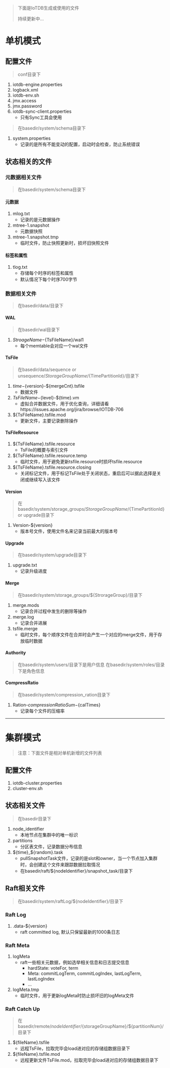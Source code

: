 <!--

    Licensed to the Apache Software Foundation (ASF) under one
    or more contributor license agreements.  See the NOTICE file
    distributed with this work for additional information
    regarding copyright ownership.  The ASF licenses this file
    to you under the Apache License, Version 2.0 (the
    "License"); you may not use this file except in compliance
    with the License.  You may obtain a copy of the License at

        http://www.apache.org/licenses/LICENSE-2.0

    Unless required by applicable law or agreed to in writing,
    software distributed under the License is distributed on an
    "AS IS" BASIS, WITHOUT WARRANTIES OR CONDITIONS OF ANY
    KIND, either express or implied.  See the License for the
    specific language governing permissions and limitations
    under the License.

-->

> 下面是IoTDB生成或使用的文件
>
> 持续更新中...

# 单机模式

## 配置文件
> conf目录下
1. iotdb-engine.properties
2. logback.xml
3. iotdb-env.sh
4. jmx.access
5. jmx.password
6. iotdb-sync-client.properties
    + 只有Sync工具会使用

> 在basedir/system/schema目录下
1. system.properties
    + 记录的是所有不能变动的配置，启动时会检查，防止系统错误

## 状态相关的文件

### 元数据相关文件
> 在basedir/system/schema目录下

#### 元数据
1. mlog.txt
    + 记录的是元数据操作
2. mtree-1.snapshot
    + 元数据快照
3. mtree-1.snapshot.tmp
    + 临时文件，防止快照更新时，损坏旧快照文件

#### 标签和属性
1. tlog.txt
    + 存储每个时序的标签和属性
    + 默认情况下每个时序700字节

### 数据相关文件
> 在basedir/data/目录下

#### WAL
> 在basedir/wal目录下
1. ${StroageName}-${TsFileName}/wal1
    + 每个memtable会对应一个wal文件

#### TsFile
> 在basedir/data/sequence or unsequence/${StorageGroupName}/${TimePartitionId}/目录下
1. ${time}-${version}-${mergeCnt}.tsfile
    + 数据文件
2. ${TsFileName}-${level}-${time}.vm
    + 虚拟合并数据文件，用于优化查询，详细请看https://issues.apache.org/jira/browse/IOTDB-706
3. ${TsFileName}.tsfile.mod
    + 更新文件，主要记录删除操作

#### TsFileResource
1. ${TsFileName}.tsfile.resource
    + TsFile的概要与索引文件
2. ${TsFileName}.tsfile.resource.temp
    + 临时文件，用于避免更新tsfile.resource时损坏tsfile.resource
3. ${TsFileName}.tsfile.resource.closing
    + 关闭标记文件，用于标记TsFile处于关闭状态，重启后可以据此选择是关闭或继续写入该文件

#### Version
> 在basedir/system/storage_groups/${StorageGroupName}/${TimePartitionId} or upgrade目录下
1. Version-${version}
    + 版本号文件，使用文件名来记录当前最大的版本号

#### Upgrade
> 在basedir/system/upgrade目录下
1. upgrade.txt
    + 记录升级进度

#### Merge
> 在basedir/system/storage_groups/${StrorageGroup}/目录下
1. merge.mods
    + 记录合并过程中发生的删除等操作
2. merge.log
    + 记录合并进展
3. tsfile.merge
    + 临时文件，每个顺序文件在合并时会产生一个对应的merge文件，用于存放临时数据

#### Authority
> 在basedir/system/users/目录下是用户信息
> 在basedir/system/roles/目录下是角色信息

#### CompressRatio
> 在basedir/system/compression_ration目录下
1. Ration-${compressionRatioSum}-${calTimes}
    + 记录每个文件的压缩率

---

# 集群模式
> 注意：下面文件是相对单机新增的文件列表

## 配置文件
1. iotdb-cluster.properties
2. cluster-env.sh

## 状态相关文件
> 在basedir目录下
1. node_identifier
    + 本地节点在集群中的唯一标识
2. partitions
    + 分区表文件，记录数据分布信息
3. ${time}_${random}.task
    + pullSnapshotTask文件，记录的是slot和owner，当一个节点加入集群时，会创建这个文件来跟踪数据拉取情况
    + 在basedir/raft/${nodeIdentifier}/snapshot_task/目录下

## Raft相关文件
> 在basedir/system/raftLog/${nodeIdentifier}/目录下

### Raft Log
1. .data-${version}
    + raft committed log, 默认只保留最新的1000条日志

### Raft Meta
1. logMeta
    + raft一些相关元数据，例如选举相关信息和日志提交信息
        + hardState: voteFor, term
        + Meta: commitLogTerm, commitLogIndex, lastLogTerm, lastLogIndex
        + ...
2. logMeta.tmp
    + 临时文件，用于更新logMeta时防止损坏旧的logMeta文件

### Raft Catch Up
> 在basedir/remote/${nodeIdentifier}/${storageGroupName}/${partitionNum}/目录下
1. ${fileName}.tsfile
    + 远程TsFile，拉取完毕会load进对应的存储组数据目录下
2. ${fileName}.tsfile.mod
    + 远程更新文件TsFile.mod，拉取完毕会load进对应的存储组数据目录下